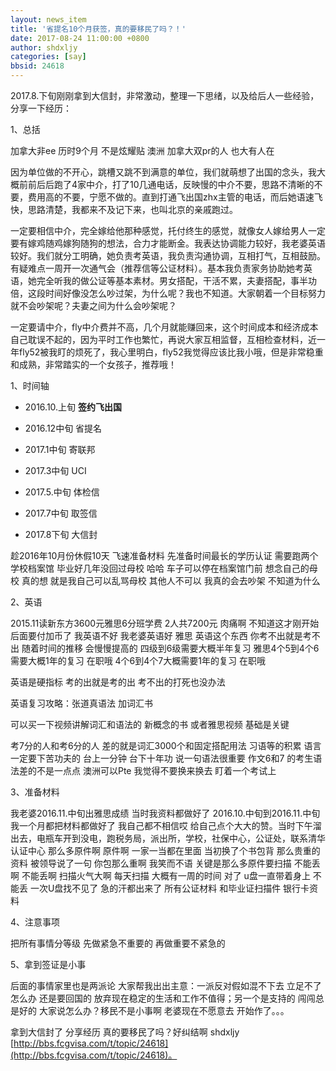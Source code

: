 ```yaml
---
layout: news_item
title: '省提名10个月获签，真的要移民了吗？！'
date: 2017-08-24 11:00:00 +0800
author: shdxljy 
categories: [say]
bbsid: 24618
---
```


2017.8.下旬刚刚拿到大信封，非常激动，整理一下思绪，以及给后人一些经验，分享一下经历：

1、总括

加拿大非ee 历时9个月 不是炫耀贴 澳洲 加拿大双pr的人 也大有人在

因为单位做的不开心，跳槽又跳不到满意的单位，我们就萌想了出国的念头，我大概前前后后跑了4家中介，打了10几通电话，反映慢的中介不要，思路不清晰的不要，费用高的不要，宁愿不做的。直到打通飞出国zhx主管的电话，而后她语速飞快，思路清楚，我都来不及记下来，也叫北京的亲戚跑过。

一定要相信中介，完全嫁给他那种感觉，托付终生的感觉，就像女人嫁给男人一定要有嫁鸡随鸡嫁狗随狗的想法，合力才能断金。我表达协调能力较好，我老婆英语较好。我们就分工明确，她负责考英语，我负责沟通协调，互相打气，互相鼓励。有疑难点一周开一次通气会（推荐信等公证材料）。基本我负责家务协助她考英语，她完全听我的做公证等基本素材。男女搭配，干活不累，夫妻搭配，事半功倍，这段时间好像没怎么吵过架，为什么呢？我也不知道。大家朝着一个目标努力就不会吵架呢？夫妻之间为什么会吵架呢？

一定要请中介，fly中介费并不高，几个月就能赚回来，这个时间成本和经济成本自己耽误不起的，因为平时工作也繁忙，再说大家互相监督，互相检查材料，近一年fly52被我盯的烦死了，我心里明白，fly52我觉得应该比我小哦，但是非常稳重和成熟，非常踏实的一个女孩子，推荐哦！

1、时间轴

- 2016.10.上旬 **签约飞出国**

- 2016.12中旬 省提名

- 2017.1中旬 寄联邦

- 2017.3中旬 UCI

- 2017.5.中旬 体检信

- 2017.7中旬 取签信

- 2017.8下旬 大信封

趁2016年10月份休假10天 飞速准备材料 先准备时间最长的学历认证 需要跑两个学校档案馆 毕业好几年没回过母校 哈哈 车子可以停在档案馆门前 想念自己的母校 真的想 就是我自己可以乱骂母校 其他人不可以 我真的会去吵架 不知道为什么

2、英语

2015.11读新东方3600元雅思6分班学费 2人共7200元 肉痛啊 不知道这才刚开始 后面要付加币了 我英语不好 我老婆英语好 雅思 英语这个东西 你考不出就是考不出 随着时间的推移 会慢慢提高的 四级到6级需要大概半年复习 雅思4个5到4个6需要大概1年的复习 在职哦 4个6到4个7大概需要1年的复习 在职哦

英语是硬指标 考的出就是考的出 考不出的打死也没办法

英语复习攻略：张道真语法 加词汇书

可以买一下视频讲解词汇和语法的 新概念的书 或者雅思视频 基础是关键

考7分的人和考6分的人 差的就是词汇3000个和固定搭配用法 习语等的积累 语言一定要下苦功夫的 台上一分钟 台下十年功 说一句语法很重要 作文6和7 的考生语法差的不是一点点 澳洲可以Pte 我觉得不要换来换去 盯着一个考试上

3、准备材料

我老婆2016.11.中旬出雅思成绩 当时我资料都做好了 2016.10.中旬到2016.11.中旬 我一个月都把材料都做好了 我自己都不相信哎 给自己点个大大的赞。当时下午溜出去，电瓶车开到没电，跑税务局，派出所，学校，社保中心，公证处，联系清华认证中心 那么多原件啊 原件啊 一家一当都在里面 当初换了个书包背 那么贵重的资料 被领导说了一句 你包那么重啊 我笑而不语 关键是那么多原件要扫描 不能丢啊 不能丢啊 扫描火气大啊 每天扫描 大概有一周的时间 对了 u盘一直带着身上 不能丢 一次U盘找不见了 急的汗都出来了 所有公证材料 和毕业证扫描件 银行卡资料

4、注意事项

把所有事情分等级 先做紧急不重要的 再做重要不紧急的

5、拿到签证是小事

后面的事情家里也是两派论 大家帮我出出主意：一派反对假如混不下去 立足不了怎么办 还是要回国的 放弃现在稳定的生活和工作不值得；另一个是支持的 闯闯总是好的 大家说怎么办？移民不是小事啊 老婆现在不愿意去 开始作了。。。

拿到大信封了 分享经历 真的要移民了吗？好纠结啊 shdxljy [http://bbs.fcgvisa.com/t/topic/24618](http://bbs.fcgvisa.com/t/topic/24618)。